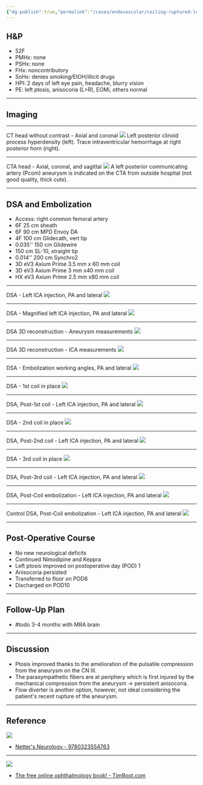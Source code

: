 ```yaml
---
{"dg-publish":true,"permalink":"/cases/endovascular/coiling-ruptured-left-pcom-aneurysm/","tags":["aneurysm/ruptured","endo","coil","embolization","Pcom"],"created":"2023-04-24T21:29:35.000-05:00","updated":"2023-05-12T22:36:48.562-05:00"}
---
```



## H&P

- 52F
- PMHx: none
- PSHx: none
- FHx: noncontributory
- SoHx: denies smoking/EtOH/illicit drugs
- HPI: 2 days of left eye pain, headache, blurry vision
- PE: left ptosis, anisocoria (L>R), EOMi, others normal

---

## Imaging

---
CT head without contrast - Axial and coronal
![](https://i.imgur.com/InTIrSj.png)
Left posterior clinoid process hyperdensity (left). Trace intraventricular hemorrhage at right posterior horn (right).

---
CTA head - Axial, coronal, and sagittal
![](https://i.imgur.com/DQlphtJ.png)
A left posterior communicating artery (Pcom) aneurysm is indicated on the CTA from outside hospital (not good quality, thick cuts).

---

## DSA and Embolization

- Access: right common femoral artery
- 6F 25 cm sheath
- 6F 90 cm MPD Envoy DA
- 4F 100 cm Glidecath, vert tip
- 0.035'' 150 cm Glidewire
- 150 cm SL-10, straight tip
- 0.014'' 200 cm Synchro2
- 3D eV3 Axium Prime 3.5 mm x 60 mm coil
- 3D eV3 Axium Prime 3 mm x40 mm coil
- HX eV3 Axium Prime 2.5 mm x80 mm coil

---

DSA - Left ICA injection, PA and lateral
![](https://i.imgur.com/fDaGvLC.png)

---

DSA - Magnified left ICA injection, PA and lateral
![](https://i.imgur.com/nFQScX3.png)

---

DSA 3D reconstruction - Aneurysm measurements
![](https://i.imgur.com/kT8d0hK.png)

---

DSA 3D reconstruction - ICA measurements
![](https://i.imgur.com/VKwaco6.png)

---

DSA - Embolization working angles, PA and lateral
![](https://i.imgur.com/8yNO2O8.png)

---

DSA - 1st coil in place
![](https://i.imgur.com/kBhSHSO.png)

---

DSA, Post-1st coil - Left ICA injection, PA and lateral
![](https://i.imgur.com/ztkJg8t.png)

---

DSA - 2nd coil in place
![](https://i.imgur.com/2SKxXt9.png)

---

DSA, Post-2nd coil - Left ICA injection, PA and lateral
![](https://i.imgur.com/wwRdDsX.png)

---

DSA - 3rd coil in place
![](https://i.imgur.com/fIc6QP1.png)

---

DSA, Post-3rd coil - Left ICA injection, PA and lateral
![](https://i.imgur.com/oG6vORD.png)

---

DSA, Post-Coil embolization - Left ICA injection, PA and lateral
![](https://i.imgur.com/ZqgaVA7.png)

---

Control DSA, Post-Coil embolization - Left ICA injection, PA and lateral
![](https://i.imgur.com/rk7M9Nm.png)

---

## Post-Operative Course

- No new neurological deficits
- Continued Nimodipine and Keppra
- Left ptosis improved on postoperative day (POD) 1
- Anisocoria persisted
- Transferred to floor on POD6
- Discharged on POD10

---

## Follow-Up Plan

-  #todo 3-4 months with MRA brain

---

## Discussion

- Ptosis improved thanks to the amelioration of the pulsatile compression from the aneurysm on the CN III.
- The parasympathetic fibers are at periphery which is first injured by the mechanical compression from the aneurysm -> persistent anisocoria.
- Flow diverter is another option, however, not ideal considering the patient's recent rupture of the aneurysm.

---

## Reference

![](https://i.imgur.com/qySC7OA.png)
- [Netter's Neurology - 9780323554763](https://www.us.elsevierhealth.com/netters-neurology-9780323554763.html)

---

![](https://i.imgur.com/NwyFP7h.jpg)
- [The free online ophthalmology book! - TimRoot.com](https://timroot.com/ophthobook/)